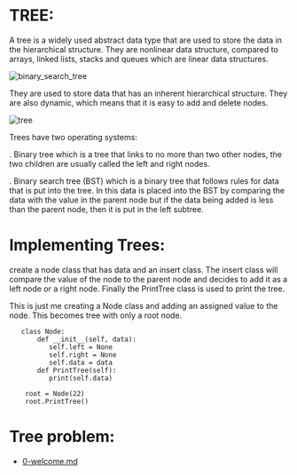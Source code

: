 # TREE:

A tree is a widely used abstract data type that are used to store the data in the hierarchical structure. They are nonlinear data structure, compared to arrays, linked lists, stacks and queues which are linear data structures. 

![binary_search_tree](https://user-images.githubusercontent.com/92330348/179665226-0dfbe4f2-88ed-43a6-8a05-fcf5ff4af6b6.jpeg)

They are used to store data that has an inherent hierarchical structure. They are also dynamic, which means that it is easy to add and delete nodes.

![tree](https://user-images.githubusercontent.com/92330348/179665833-b9f46957-5a3c-4196-ba63-4a689a09a44e.png)

Trees have two operating systems:


. Binary tree which is a tree that links to no more than two other nodes, the two children are usually called the left and right nodes.



. Binary search tree (BST) which is a binary tree that follows rules for data that is put into the tree. In this data is placed into the BST by comparing the data with the value in the parent node but if the data being added is less than the parent node, then it is put in the left subtree.



# Implementing Trees:

create a node class that has data and an insert class. The insert class will compare the value of the node to the parent node and decides to add it as a left node or a right node. Finally the PrintTree class is used to print the tree.

 This is just me creating a Node class and adding an assigned value to the node. This becomes tree with only a root node.       
       
       
       class Node:
           def __init__(self, data):
              self.left = None
              self.right = None
              self.data = data
           def PrintTree(self):
              print(self.data)

        root = Node(22)
        root.PrintTree()
        
        
        
 # Tree problem:       
        
        
 















 - [0-welcome.md](0-welcome.md)




